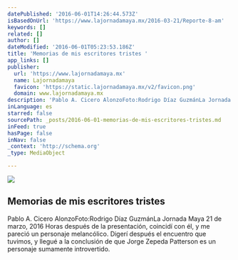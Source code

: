 ```yaml
---
datePublished: '2016-06-01T14:26:44.573Z'
isBasedOnUrl: 'https://www.lajornadamaya.mx/2016-03-21/Reporte-8-am'
keywords: []
related: []
author: []
dateModified: '2016-06-01T05:23:53.186Z'
title: 'Memorias de mis escritores tristes '
app_links: []
publisher:
  url: 'https://www.lajornadamaya.mx'
  name: Lajornadamaya
  favicon: 'https://static.lajornadamaya.mx/v2/favicon.png'
  domain: www.lajornadamaya.mx
description: 'Pablo A. Cicero AlonzoFoto:Rodrigo Díaz GuzmánLa Jornada Maya 21 de marzo, 2016 Horas después de la presentación, coincidí con él, y me pareció un personaje melancólico. Digerí después el encuentro que tuvimos, y llegué a la conclusión de que Jorge Zepeda Patterson es un personaje sumamente introvertido.'
inLanguage: es
starred: false
sourcePath: _posts/2016-06-01-memorias-de-mis-escritores-tristes.md
inFeed: true
hasPage: false
inNav: false
_context: 'http://schema.org'
_type: MediaObject

---
```

<article style=""><img src="https://s3-us-west-2.amazonaws.com/the-grid-img/p/aa938b7c8e3fc863f2128684cf41aaae7802439a.jpg" /><h1>Memorias de mis escritores tristes </h1><p>Pablo A. Cicero AlonzoFoto:Rodrigo Díaz GuzmánLa Jornada Maya 21 de marzo, 2016 Horas después de la presentación, coincidí con él, y me pareció un personaje melancólico. Digerí después el encuentro que tuvimos, y llegué a la conclusión de que Jorge Zepeda Patterson es un personaje sumamente introvertido.</p></article>
